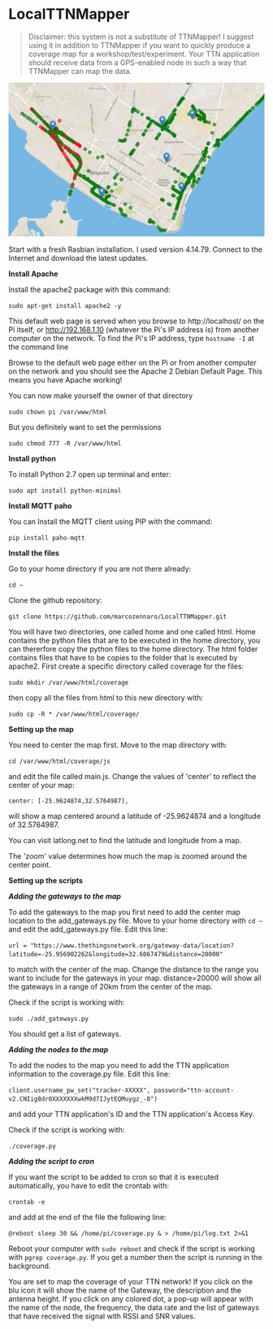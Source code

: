 LocalTTNMapper
===

> Disclaimer: this system is not a substitute of TTNMapper! I suggest using it in addition to TTNMapper if you want to quickly produce a coverage map for a workshop/test/experiment.
> Your TTN application should receive data from a GPS-enabled node in such a way that TTNMapper can map the data. 

![Example Map](map.png)

Start with a fresh Rasbian installation. I used version 4.14.79. Connect to the Internet and download the latest updates.

**Install Apache**

Install the apache2 package with this command:

`sudo apt-get install apache2 -y`

This default web page is served when you browse to http://localhost/ on the Pi itself, or http://192.168.1.10 (whatever the Pi's IP address is) from another computer on the network. To find the Pi's IP address, type `hostname -I` at the command line

Browse to the default web page either on the Pi or from another computer on the network and you should see the Apache 2 Debian Default Page. This means you have Apache working!

You can now make yourself the owner of that directory

`sudo chown pi /var/www/html`

But you definitely want to set the permissions

`sudo chmod 777 -R /var/www/html`

**Install python**

To install Python 2.7  open up terminal and enter:

`sudo apt install python-minimal`

**Install MQTT paho**

You can Install the MQTT client using PIP with the command:

`pip install paho-mqtt`

**Install the files**

Go to your home directory if you are not there already:

`cd ~`

Clone the github repository:

`git clone https://github.com/marcozennaro/LocalTTNMapper.git` 

You will have two directories, one called home and one called html. Home contains the python files that are to be executed in the home directory, you can thererfore copy the python files to the home directory. The html folder contains files that have to be copies to the folder that is executed by apache2. First create a specific directory called coverage for the files:

`sudo mkdir /var/www/html/coverage`

then copy all the files from html to this new directory with:

`sudo cp -R * /var/www/html/coverage/`

**Setting up the map**

You need to center the map first. Move to the map directory with:

`cd /var/www/html/coverage/js`

and edit the file called main.js. Change the values of 'center' to reflect the center of your map:

    center: [-25.9624874,32.5764987],

will show a map centered around a latitude of -25.9624874 and a longitude of 32.5764987.

You can visit latlong.net to find the latitude and longitude from a map.

The 'zoom' value determines how much the map is zoomed around the center point.

**Setting up the scripts**

***Adding the gateways to the map***

To add the gateways to the map you first need to add the center map location to the add_gateways.py file. Move to your home directory with `cd ~` and edit the add_gateways.py file. Edit this line:

`url = "https://www.thethingsnetwork.org/gateway-data/location?latitude=-25.956902262&longitude=32.6067479&distance=20000"`

to match with the center of the map. Change the distance to the range you want to include for the gateways in your map. distance=20000 will show all the gateways in a range of 20km from the center of the map.

Check if the script is working with:

`sudo ./add_gateways.py`

You should get a list of gateways.

***Adding the nodes to the map***

To add the nodes to the map you need to add the TTN application information to the coverage.py file. Edit this line:

`client.username_pw_set("tracker-XXXXX", password="ttn-account-v2.CNIig8dr0XXXXXXXwkM9d7IJytEQMuygz_-8")`

and add your TTN application's ID and the TTN application's Access Key.

Check if the script is working with:

`./coverage.py`

***Adding the script to cron***

If you want the script to be added to cron so that it is executed automatically, you have to edit the crontab with:

`crontab -e`

and add at the end of the file the following line:

`@reboot sleep 30 && /home/pi/coverage.py & > /home/pi/log.txt 2>&1`

Reboot your computer with `sudo reboot` and check if the script is working with `pgrep coverage.py`. If you get a number then the script is running in the background. 

You are set to map the coverage of your TTN network! If you click on the blu icon it will show the name of the Gateway, the description and the antenna height. If you click on any colored dot, a pop-up will appear with the name of the node, the frequency, the data rate and the list of gateways that have received the signal with RSSI and SNR values.



